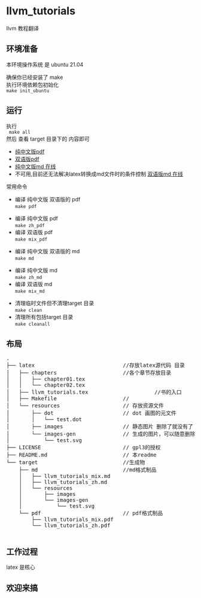 # llvm_tutorials
llvm 教程翻译

## 环境准备
本环境操作系统 是 ubuntu 21.04 

确保你已经安装了 make    
执行环境依赖包初始化    
` make init_ubuntu `

## 运行
执行    
` make all`   
然后 查看 target 目录下的 内容即可

* [纯中文版pdf](target/pdf/llvm_tutorials_zh.pdf)
* [双语版pdf](target/pdf/llvm_tutorials_mix.pdf)
* [纯中文版md 在线](target/md/llvm_tutorials_zh.md)
* 不可用,目前还无法解决latex转换成md文件时的条件控制 [双语版md 在线](target/md/llvm_tutorials_mix.md)


常用命令 

* 编译 纯中文版 双语版的 pdf   
` make pdf `
 - 编译 纯中文版 pdf    
   ` make zh_pdf `
 - 编译 双语版 pdf    
   ` make mix_pdf `
* 编译 纯中文版 双语版的 md    
` make md `
 - 编译 纯中文版 md   
   ` make zh_md `
 - 编译 双语版 md    
   ` make mix_md `
* 清理临时文件但不清理target 目录    
` make clean `
* 清理所有包括target 目录    
` make cleanall `


## 布局

<pre>
.
├── latex                            //存放latex源代码 目录
│   ├── chapters                     //各个章节存放目录                            
│   │   ├── chapter01.tex
│   │   └── chapter02.tex
│   ├── llvm_tutorials.tex                     //书的入口
│   ├── Makefile                     //
│   └── resources                    // 存放资源文件
│       ├── dot                      // dot 画图的元文件
│       │   └── test.dot
│       ├── images                   // 静态图片 删除了就没有了
│       └── images-gen               // 生成的图片，可以随意删除,会自动生成
│           └── test.svg
├── LICENSE                          // gpl3的授权
├── README.md                        // 本readme
└── target                           //生成物
    ├── md                           //md格式制品
    │   ├── llvm_tutorials_mix.md
    │   ├── llvm_tutorials_zh.md
    │   └── resources
    │       ├── images
    │       └── images-gen
    │           └── test.svg
    └── pdf                          // pdf格式制品
        ├── llvm_tutorials_mix.pdf
        └── llvm_tutorials_zh.pdf

</pre>


## 工作过程
latex 是核心 

## 欢迎来搞
